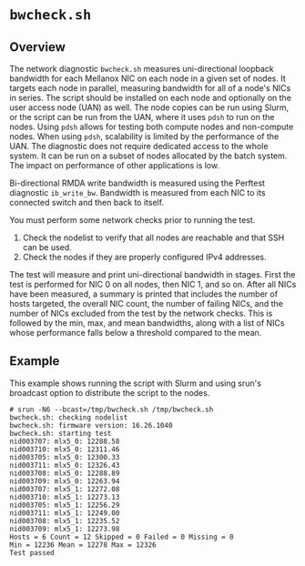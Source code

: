 # `bwcheck.sh`

## Overview

The network diagnostic `bwcheck.sh` measures uni-directional loopback bandwidth for each Mellanox NIC on each node in a given set of nodes. It targets each node in parallel, measuring bandwidth for all of a node's NICs in series. The script
should be installed on each node and optionally on the user access node (UAN) as well. The node copies can be run using Slurm, or the script can be run from the UAN, where it uses `pdsh` to run on the nodes. Using `pdsh` allows for testing both compute nodes and non-compute nodes. When using `pdsh`, scalability is limited by the performance of the UAN. The diagnostic does not require dedicated access to the whole system. It can be run on a subset of nodes allocated by the batch system. The impact on performance of other applications is low.

Bi-directional RMDA write bandwidth is measured using the Perftest diagnostic `ib_write_bw`. Bandwidth is measured from each NIC to its connected switch and then back to itself.

You must perform some network checks prior to running the test.

1. Check the nodelist to verify that all nodes are reachable and that SSH can be used.
2. Check the nodes if they are properly configured IPv4 addresses.

The test will measure and print uni-directional bandwidth in stages. First the test is performed for NIC 0 on all nodes, then NIC 1, and so on. After all NICs have been measured, a summary is printed that includes the number of hosts
targeted, the overall NIC count, the number of failing NICs, and the number of NICs excluded from the test by the network checks. This is followed by the min, max, and mean bandwidths, along with a list of NICs whose performance falls
below a threshold compared to the mean.

## Example

This example shows running the script with Slurm and using srun's broadcast option to distribute the script to the nodes.

```screen
# srun -N6 --bcast=/tmp/bwcheck.sh /tmp/bwcheck.sh
bwcheck.sh: checking nodelist
bwcheck.sh: firmware version: 16.26.1040
bwcheck.sh: starting test
nid003707: mlx5_0: 12288.58
nid003710: mlx5_0: 12311.46
nid003705: mlx5_0: 12300.33
nid003711: mlx5_0: 12326.43
nid003708: mlx5_0: 12288.89
nid003709: mlx5_0: 12263.94
nid003707: mlx5_1: 12272.08
nid003710: mlx5_1: 12273.13
nid003705: mlx5_1: 12256.29
nid003711: mlx5_1: 12249.00
nid003708: mlx5_1: 12235.52
nid003709: mlx5_1: 12273.98
Hosts = 6 Count = 12 Skipped = 0 Failed = 0 Missing = 0
Min = 12236 Mean = 12278 Max = 12326
Test passed
```
